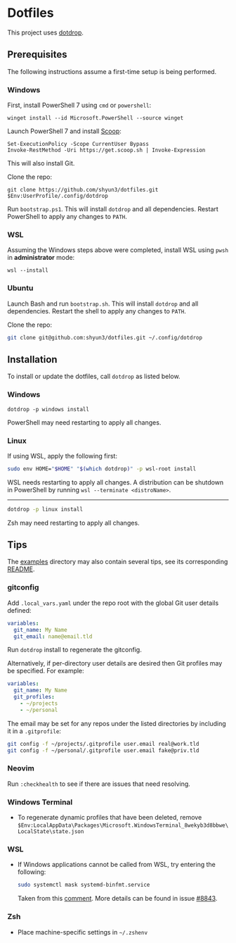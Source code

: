 # Dotfiles

This project uses [dotdrop](https://dotdrop.readthedocs.io/en/latest/).

## Prerequisites

The following instructions assume a first-time setup is being performed.

### Windows

First, install PowerShell 7 using `cmd` or `powershell`:
```pwsh
winget install --id Microsoft.PowerShell --source winget
```

Launch PowerShell 7 and install [Scoop](https://scoop.sh/):
```pwsh
Set-ExecutionPolicy -Scope CurrentUser Bypass
Invoke-RestMethod -Uri https://get.scoop.sh | Invoke-Expression
```
This will also install Git.

Clone the repo:
```pwsh
git clone https://github.com/shyun3/dotfiles.git $Env:UserProfile/.config/dotdrop
```

Run `bootstrap.ps1`. This will install `dotdrop` and all dependencies. Restart
PowerShell to apply any changes to `PATH`.

### WSL

Assuming the Windows steps above were completed, install WSL using `pwsh` in
**administrator** mode:
```pwsh
wsl --install
```

### Ubuntu

Launch Bash and run `bootstrap.sh`. This will install `dotdrop` and all
dependencies. Restart the shell to apply any changes to `PATH`.

Clone the repo:
```sh
git clone git@github.com:shyun3/dotfiles.git ~/.config/dotdrop
```

## Installation

To install or update the dotfiles, call `dotdrop` as listed below.

### Windows

```pwsh
dotdrop -p windows install
```
PowerShell may need restarting to apply all changes.

### Linux

If using WSL, apply the following first:
```sh
sudo env HOME="$HOME" "$(which dotdrop)" -p wsl-root install
```
WSL needs restarting to apply all changes. A distribution can be shutdown in
PowerShell by running `wsl --terminate <distroName>`.

---

```sh
dotdrop -p linux install
```
Zsh may need restarting to apply all changes.

## Tips

The [examples](examples) directory may also contain several tips, see its
corresponding [README](examples/README.md).

### gitconfig

Add `.local_vars.yaml` under the repo root with the global Git user details
defined:
```yaml
variables:
  git_name: My Name
  git_email: name@email.tld
```
Run `dotdrop` install to regenerate the gitconfig.

Alternatively, if per-directory user details are desired then Git profiles may
be specified. For example:
```yaml
variables:
  git_name: My Name
  git_profiles:
    - ~/projects
    - ~/personal
```

The email may be set for any repos under the listed directories by including it
in a `.gitprofile`:
```sh
git config -f ~/projects/.gitprofile user.email real@work.tld
git config -f ~/personal/.gitprofile user.email fake@priv.tld
```

### Neovim

Run `:checkhealth` to see if there are issues that need resolving.

### Windows Terminal

* To regenerate dynamic profiles that have been deleted, remove
  `$Env:LocalAppData\Packages\Microsoft.WindowsTerminal_8wekyb3d8bbwe\LocalState\state.json`

### WSL

* If Windows applications cannot be called from WSL, try entering the
  following:
  ```sh
  sudo systemctl mask systemd-binfmt.service
  ```
  Taken from this [comment][wsl-interop-comment]. More details can be found in
  issue [#8843](https://github.com/microsoft/WSL/issues/8843).

### Zsh

* Place machine-specific settings in `~/.zshenv`

[wsl-interop-comment]: https://github.com/microsoft/WSL/issues/8843#issuecomment-1624028222
